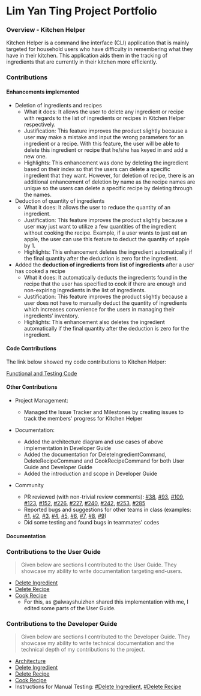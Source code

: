 # Lim Yan Ting Project Portfolio

### Overview - Kitchen Helper
Kitchen Helper is a command line interface (CLI) application that is mainly targeted for household users who have difficulty in remembering what they have in their kitchen. This application aids them in the tracking of ingredients that are currently in their kitchen more efficiently.

### Contributions
#### Enhancements implemented
+ Deletion of ingredients and recipes
    + What it does: It allows the user to delete any ingredient or recipe with regards to the list of ingredients or recipes in Kitchen Helper respectively. 
    + Justification: This feature improves the product slightly because a user may make a mistake and input the wrong parameters for an ingredient or a recipe. With this feature, the user will be able to delete this ingredient or recipe that he/she has keyed in and add a new one. 
    + Highlights: This enhancement was done by deleting the ingredient based on their index so that the users can delete a specific ingredient that they want. However, for deletion of recipe, there is an additional enhancement of deletion by name as the recipe names are unique so the users can delete a specific recipe by deleting through the names.
+ Deduction of quantity of ingredients 
    + What it does: It allows the user to reduce the quantity of an ingredient.
    + Justification: This feature improves the product slightly because a user may just want to utilize a few quantities of the ingredient without cooking the recipe. Example, if a user wants to just eat an apple, the user can use this feature to deduct the quantity of apple by 1.
    + Highlights: This enhancement deletes the ingredient automatically if the final quantity after the deduction is zero for the ingredient. 
+ Added the <b>deduction of ingredients from list of ingredients</b> after a user has cooked a recipe
    + What it does: It automatically deducts the ingredients found in the recipe that the user has specified to cook if there are enough and non-expiring ingredients in the list of ingredients. 
    + Justification: This feature improves the product slightly because a user does not have to manually deduct the quantity of ingredients which increases convenience for the users in managing their ingredients’ inventory. 
    + Highlights: This enhancement also deletes the ingredient automatically if the final quantity after the deduction is zero for the ingredient.

#### Code Contributions 
The link below showed my code contributions to Kitchen Helper:

[Functional and Testing Code](https://nus-cs2113-ay1920s2.github.io/tp-dashboard/#breakdown=true&search=yantingsanity&sort=groupTitle&sortWithin=title&since=2020-03-01&timeframe=commit&mergegroup=false&groupSelect=groupByRepos&tabOpen=true&tabType=authorship&tabAuthor=yantingsanity&tabRepo=AY1920S2-CS2113T-M16-2%2Ftp%5Bmaster%5D)

#### Other Contributions 
+ Project Management:
    + Managed the Issue Tracker and Milestones by creating issues to track the members' progress for Kitchen Helper

+ Documentation:
    + Added the architecture diagram and use cases of above implementation in Developer Guide
    + Added the documentation for DeleteIngredientCommand, DeleteRecipeCommand and CookRecipeCommand for both User Guide and Developer Guide 
    + Added the introduction and scope in Developer Guide
    
+ Community
    + PR reviewed (with non-trivial review comments): [#38](https://github.com/AY1920S2-CS2113T-M16-2/tp/pull/38), [#93](https://github.com/AY1920S2-CS2113T-M16-2/tp/pull/93), [#109](https://github.com/AY1920S2-CS2113T-M16-2/tp/pull/109), [#123](https://github.com/AY1920S2-CS2113T-M16-2/tp/pull/123), [#152](https://github.com/AY1920S2-CS2113T-M16-2/tp/pull/152), [#226](https://github.com/AY1920S2-CS2113T-M16-2/tp/pull/226), [#227](https://github.com/AY1920S2-CS2113T-M16-2/tp/pull/227), [#240](https://github.com/AY1920S2-CS2113T-M16-2/tp/pull/240), [#242](https://github.com/AY1920S2-CS2113T-M16-2/tp/pull/242), [#253](https://github.com/AY1920S2-CS2113T-M16-2/tp/pull/253), [#285](https://github.com/AY1920S2-CS2113T-M16-2/tp/pull/285)
    + Reported bugs and suggestions for other teams in class (examples: [#1](https://github.com/yantingsanity/ped/issues/1), [#2](https://github.com/yantingsanity/ped/issues/2), [#3](https://github.com/yantingsanity/ped/issues/3), [#4](https://github.com/yantingsanity/ped/issues/4), [#5](https://github.com/yantingsanity/ped/issues/5), [#6](https://github.com/yantingsanity/ped/issues/6), [#7](https://github.com/yantingsanity/ped/issues/7), [#8](https://github.com/yantingsanity/ped/issues/8), [#9](https://github.com/yantingsanity/ped/issues/9))
    + Did some testing and found bugs in teammates' codes 

#### Documentation
### Contributions to the User Guide
> Given below are sections I contributed to the User Guide. They showcase my ability to write documentation targeting end-users.

+ [Delete Ingredient](https://ay1920s2-cs2113t-m16-2.github.io/tp/UserGuide.html#333-delete-an-ingredient-deleteingredient)
+ [Delete Recipe](https://ay1920s2-cs2113t-m16-2.github.io/tp/UserGuide.html#343-delete-a-recipe-deleterecipe)
+ [Cook Recipe](https://ay1920s2-cs2113t-m16-2.github.io/tp/UserGuide.html#345-cooking-a-recipe-cookrecipe) 
    + For this, as @alwayshuizhen shared this implementation with me, I edited some parts of the User Guide.
    
### Contributions to the Developer Guide 
> Given below are sections I contributed to the Developer Guide. They showcase my ability to write technical documentation and the technical depth of my contributions to the project.

+ [Architecture](https://ay1920s2-cs2113t-m16-2.github.io/tp/DeveloperGuide.html#31-architecture)
+ [Delete Ingredient](https://ay1920s2-cs2113t-m16-2.github.io/tp/DeveloperGuide.html#413-delete-all-specific-ingredientss)
+ [Delete Recipe](https://ay1920s2-cs2113t-m16-2.github.io/tp/DeveloperGuide.html#424-delete-all-specific-recipes)
+ [Cook Recipe](https://ay1920s2-cs2113t-m16-2.github.io/tp/DeveloperGuide.html#423-cooking-of-recipe)
+ Instructions for Manual Testing: [#Delete Ingredient](https://ay1920s2-cs2113t-m16-2.github.io/tp/DeveloperGuide.html#f4-delete-an-ingredient), [#Delete Recipe](https://ay1920s2-cs2113t-m16-2.github.io/tp/DeveloperGuide.html#f9-delete-a-recipe)
